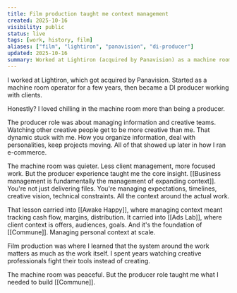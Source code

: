 ```yaml
---
title: Film production taught me context management
created: 2025-10-16
visibility: public
status: live
tags: [work, history, film]
aliases: ["film", "lightiron", "panavision", "di-producer"]
updated: 2025-10-16
summary: Worked at Lightiron (acquired by Panavision) as a machine room operator, then DI producer—learned to manage creative teams and information flow. Preferred the machine room.
---
```


I worked at Lightiron, which got acquired by Panavision. Started as a machine room operator for a few years, then became a DI producer working with clients.

Honestly? I loved chilling in the machine room more than being a producer.

The producer role was about managing information and creative teams. Watching other creative people get to be more creative than me. That dynamic stuck with me. How you organize information, deal with personalities, keep projects moving. All of that showed up later in how I ran e-commerce.

The machine room was quieter. Less client management, more focused work. But the producer experience taught me the core insight. [[Business management is fundamentally the management of expanding context]]. You're not just delivering files. You're managing expectations, timelines, creative vision, technical constraints. All the context around the actual work.

That lesson carried into [[Awake Happy]], where managing context meant tracking cash flow, margins, distribution. It carried into [[Ads Lab]], where client context is offers, audiences, goals. And it's the foundation of [[Commune]]. Managing personal context at scale.

Film production was where I learned that the system around the work matters as much as the work itself. I spent years watching creative professionals fight their tools instead of creating.

The machine room was peaceful. But the producer role taught me what I needed to build [[Commune]].
